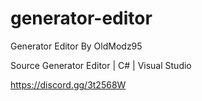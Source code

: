 # generator-editor
Generator Editor By OldModz95


Source Generator Editor | C# | Visual Studio

https://discord.gg/3t2568W
